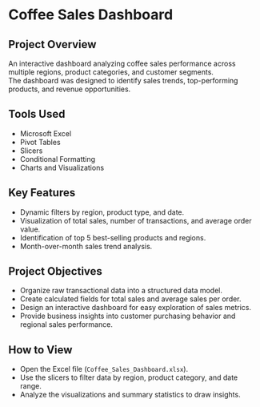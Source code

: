 # Coffee Sales Dashboard

## Project Overview
An interactive dashboard analyzing coffee sales performance across multiple regions, product categories, and customer segments.  
The dashboard was designed to identify sales trends, top-performing products, and revenue opportunities.

## Tools Used
- Microsoft Excel
- Pivot Tables
- Slicers
- Conditional Formatting
- Charts and Visualizations

## Key Features
- Dynamic filters by region, product type, and date.
- Visualization of total sales, number of transactions, and average order value.
- Identification of top 5 best-selling products and regions.
- Month-over-month sales trend analysis.

## Project Objectives
- Organize raw transactional data into a structured data model.
- Create calculated fields for total sales and average sales per order.
- Design an interactive dashboard for easy exploration of sales metrics.
- Provide business insights into customer purchasing behavior and regional sales performance.

## How to View
- Open the Excel file (`Coffee_Sales_Dashboard.xlsx`).
- Use the slicers to filter data by region, product category, and date range.
- Analyze the visualizations and summary statistics to draw insights.
